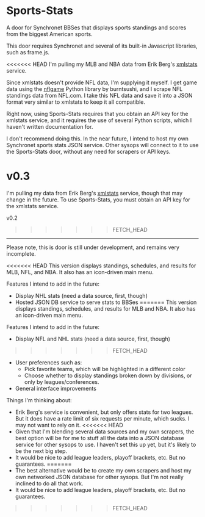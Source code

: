 Sports-Stats
============

A door for Synchronet BBSes that displays sports standings and scores from the biggest American sports.

This door requires Synchronet and several of its built-in Javascript libraries, such as frame.js.

<<<<<<< HEAD
I'm pulling my MLB and NBA data from Erik Berg's [xmlstats](https://erikberg.com/api) service. 

Since xmlstats doesn't provide NFL data, I'm supplying it myself. I get game data using the [nflgame](https://github.com/BurntSushi/nflgame/) Python library by burntsushi, and I scrape NFL standings data from NFL.com. I take this NFL data and save it into a JSON format very similar to xmlstats to keep it all compatible.

Right now, using Sports-Stats requires that you obtain an API key for the xmlstats service, and it requires the use of several Python scripts, which I haven't written documentation for. 

I don't recommend doing this. In the near future, I intend to host my own Synchronet sports stats JSON service. Other sysops will connect to it to use the Sports-Stats door, without any need for scrapers or API keys.

v0.3
=======
I'm pulling my data from Erik Berg's [xmlstats](https://erikberg.com/api) service, though that may change in the future. To use Sports-Stats, you must obtain an API key for the xmlstats service.

v0.2
>>>>>>> FETCH_HEAD
---------------

Please note, this is door is still under development, and remains very incomplete.

<<<<<<< HEAD
This version displays standings, schedules, and results for MLB, NFL, and NBA. It also has an icon-driven main menu.

Features I intend to add in the future:

* Display NHL stats (need a data source, first, though)
* Hosted JSON DB service to serve stats to BBSes 
=======
This version displays standings, schedules, and results for MLB and NBA. It also has an icon-driven main menu.

Features I intend to add in the future:

* Display NFL and NHL stats (need a data source, first, though)
>>>>>>> FETCH_HEAD
* User preferences such as:
  * Pick favorite teams, which will be highlighted in a different color
  * Choose whether to display standings broken down by divisions, or only by leagues/conferences.
* General interface improvements

Things I'm thinking about:

* Erik Berg's service is convenient, but only offers stats for two leagues. But it does have a rate limit of six requests per minute, which sucks. I may not want to rely on it.
<<<<<<< HEAD
* Given that I'm blending several data sources and my own scrapers, the best option will be for me to stuff all the data into a JSON database service for other sysops to use. I haven't set this up yet, but it's likely to be the next big step.
* It would be nice to add league leaders, playoff brackets, etc. But no guarantees.
=======
* The best alternative would be to create my own scrapers and host my own networked JSON database for other sysops. But I'm not really inclined to do all that work.
* It would be nice to add league leaders, playoff brackets, etc. But no guarantees.
>>>>>>> FETCH_HEAD
